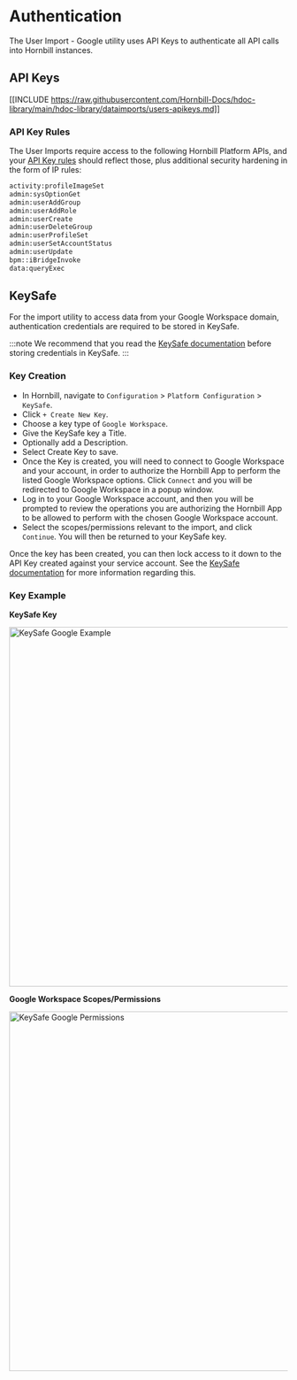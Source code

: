 # Authentication

The User Import - Google utility uses API Keys to authenticate all API calls into Hornbill instances.

## API Keys

[[INCLUDE https://raw.githubusercontent.com/Hornbill-Docs/hdoc-library/main/hdoc-library/dataimports/users-apikeys.md]]

### API Key Rules

The User Imports require access to the following Hornbill Platform APIs, and your [API Key rules](/esp-fundamentals/security/api-keys#api-key-rules) should reflect those, plus additional security hardening in the form of IP rules:

```cmd
activity:profileImageSet
admin:sysOptionGet
admin:userAddGroup
admin:userAddRole
admin:userCreate
admin:userDeleteGroup
admin:userProfileSet
admin:userSetAccountStatus
admin:userUpdate
bpm::iBridgeInvoke
data:queryExec
```

## KeySafe

For the import utility to access data from your Google Workspace domain, authentication credentials are required to be stored in KeySafe.

:::note
We recommend that you read the [KeySafe documentation](/esp-fundamentals/security/keysafe) before storing credentials in KeySafe.
:::

### Key Creation

* In Hornbill, navigate to `Configuration` > `Platform Configuration` > `KeySafe`.
* Click `+ Create New Key`.
* Choose a key type of `Google Workspace`.
* Give the KeySafe key a Title.
* Optionally add a Description.
* Select Create Key to save.
* Once the Key is created, you will need to connect to Google Workspace and your account, in order to authorize the Hornbill App to perform the listed Google Workspace options. Click `Connect` and you will be redirected to Google Workspace in a popup window.
* Log in to your Google Workspace account, and then you will be prompted to review the operations you are authorizing the Hornbill App to be allowed to perform with the chosen Google Workspace account.
* Select the scopes/permissions relevant to the import, and click `Continue`. You will then be returned to your KeySafe key.

Once the key has been created, you can then lock access to it down to the API Key created against your service account. See the [KeySafe documentation](/esp-fundamentals/security/keysafe#access-control-and-usability) for more information regarding this.

### Key Example

**KeySafe Key**

<img src="/_books/data-imports-guide/users/google/images/google-user-import-keysafe.png" width="650px" alt="KeySafe Google Example"/>

**Google Workspace Scopes/Permissions**

<img src="/_books/data-imports-guide/users/google/images/google-user-import-permissions.png" width="650px" alt="KeySafe Google Permissions"/>